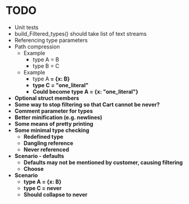 # TODO

* Unit tests
* build_Filtered_types() should take list of text streams
* Referencing type parameters
* Path compression
  * Example
    * type A = B
    * type B = C
  * Example
    * type A<B extends C> = {x: B}
    * type C = "one_literal"
    * Could become type A = {x: "one_literal"}
* Optional struct members
* Some way to stop filtering so that Cart cannot be never?
* Comment parameter for types
* Better minification (e.g. newlines)
* Some means of pretty printing
* Some minimal type checking
  * Redefined type
  * Dangling reference
  * Never referenced
* Scenario - defaults
  * Defaults may not be mentioned by customer, causing filtering
  * Choose
* Scenario
    * type A<B extends C> = {x: B}
    * type C = never
    * Should collapse to never

